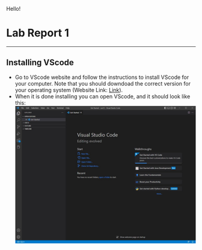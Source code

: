 Hello!
# Lab Report 1
---
## Installing VScode
* Go to VScode website and follow the instructions to install VScode for your computer. Note that you should downdoad the correct version for your operating system (Website Link: [Link](https://code.visualstudio.com/)).
* When it is done installing you can open VScode, and it should look like this: ![Image](VScode.JPG)
